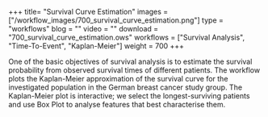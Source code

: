 
+++
title= "Survival Curve Estimation"
images =  ["/workflow_images/700_survival_curve_estimation.png"]
type = "workflows"
blog =  ""
video = ""
download = "700_survival_curve_estimation.ows"
workflows = ["Survival Analysis", "Time-To-Event", "Kaplan-Meier"]
weight = 700
+++

One of the basic objectives of survival analysis is to estimate the survival probability from observed survival times of different patients. The workflow plots the Kaplan-Meier approximation of the survival curve for the investigated population in the German breast cancer study group. The Kaplan-Meier plot is interactive; we select the longest-surviving patients and use Box Plot to analyse features that best characterise them.